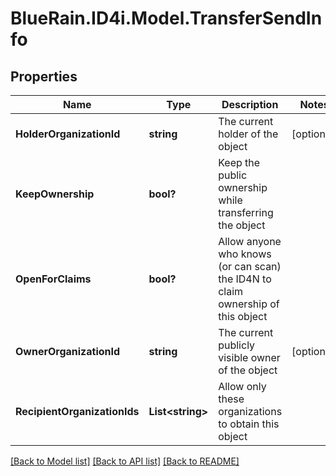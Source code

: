 # BlueRain.ID4i.Model.TransferSendInfo
## Properties

Name | Type | Description | Notes
------------ | ------------- | ------------- | -------------
**HolderOrganizationId** | **string** | The current holder of the object | [optional] 
**KeepOwnership** | **bool?** | Keep the public ownership while transferring the object | 
**OpenForClaims** | **bool?** | Allow anyone who knows (or can scan) the ID4N to claim ownership of this object | 
**OwnerOrganizationId** | **string** | The current publicly visible owner of the object | [optional] 
**RecipientOrganizationIds** | **List&lt;string&gt;** | Allow only these organizations to obtain this object | 

[[Back to Model list]](../README.md#documentation-for-models) [[Back to API list]](../README.md#documentation-for-api-endpoints) [[Back to README]](../README.md)

